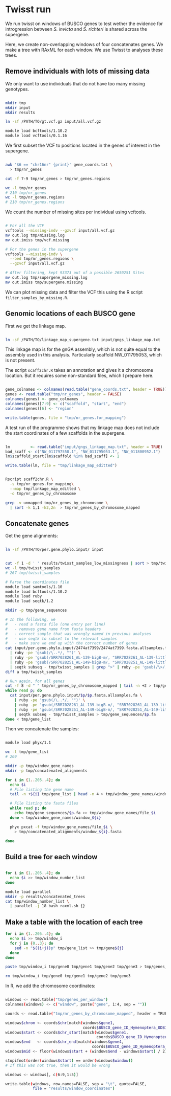 # Twisst run


We run twisst on windows of BUSCO genes to test wether the evidence for introgression between *S. invicta* and *S. richteri* is shared across the supergene.

Here, we create non-overlapping windows of four concatenates genes. We make a tree with RAxML for each window. We use Twisst to analyses these trees.  

## Remove individuals with lots of missing data

We only want to use individuals that do not have too many missing genotypes.

```sh

mkdir tmp
mkdir input
mkdir results

ln -sf /PATH/TO/gt.vcf.gz input/all.vcf.gz

module load bcftools/1.10.2
module load vcftools/0.1.16

```

We first subset the VCF to positions located in the genes of interest in the supergene.

```sh

awk '$6 == "chr16nr" {print}' gene_coords.txt \
  > tmp/nr_genes

cut -f 7-9 tmp/nr_genes > tmp/nr_genes.regions

wc -l tmp/nr_genes
# 210 tmp/nr_genes
wc -l tmp/nr_genes.regions
# 210 tmp/nr_genes.regions

```

We count the number of missing sites per individual using vcftools.

```sh

# For all the VCF
vcftools --missing-indv --gzvcf input/all.vcf.gz
mv out.log tmp/missing.log
mv out.imiss tmp/vcf.missing

# For the genes in the supergene
vcftools --missing-indv \
  --bed tmp/nr_genes.regions \
  --gzvcf input/all.vcf.gz

# After filtering, kept 93373 out of a possible 2650251 Sites
mv out.log tmp/supergene_missing.log
mv out.imiss tmp/supergene.missing

```

We can plot missing data and filter the VCF this using the R script `filter_samples_by_missing.R`.

## Genomic locations of each BUSCO gene

First we get the linkage map.

```sh

ln -sf /PATH/TO/linkage_map_supergene.txt input/gngs_linkage_map.txt

```

This linkage map is for the gnGA assembly, which is not quite equal to the assembly used in this analysis. Particularly scaffold NW_011795053, which is not present.

The script `scaff2chr.R` takes an annotation and gives it a chromosome location. But it requires some non-standard files, which I prepare here.


```r

gene_colnames <- colnames(read.table("gene_coords.txt", header = TRUE))
genes <- read.table("tmp/nr_genes", header = FALSE)
colnames(genes) <- gene_colnames
colnames(genes)[7:9] <- c("scaffold", "start", "end")
colnames(genes)[6] <- "region"

write.table(genes, file = "tmp/nr_genes.for_mapping")

```

A test run of the programme shows that my linkage map does not include the start coordinates of a few scaffolds in the supergene.

```r

lm         <- read.table("input/gngs_linkage_map.txt", header = TRUE)
bad_scaff <- c("NW_011797558.1", "NW_011795053.1", "NW_011800952.1")
lm$scaffold_start[lm$scaffold %in% bad_scaff] <- 1

write.table(lm, file = "tmp/linkage_map_editted")

```

```sh

Rscript scaff2chr.R \
  -s tmp/nr_genes.for_mapping\
  --map tmp/linkage_map_editted \
  -o tmp/nr_genes_by_chromosome

grep -v unmapped tmp/nr_genes_by_chromosome \
  | sort -k 1,1 -k2,2n  > tmp/nr_genes_by_chromosome_mapped

```

## Concatenate genes

Get the gene alignments:


```sh

ln -sf /PATH/TO/per.gene.phylo.input/ input

```

```sh

cut -f 1 -d ' ' results/twisst_samples_low_missingness | sort > tmp/twisst_samples
wc -l tmp/twisst_samples
# 267 tmp/twisst_samples

# Parse the coordinates file
module load samtools/1.10
module load bcftools/1.10.2
module load ruby
module load seqtk/1.2

mkdir -p tmp/gene_sequences

# In the following, we
#   - read a fasta file (one entry per line)
#   - removes gene name from fasta headers
#   - correct sample that was wrongly named in previous analyses
#   - use seqtk to subset to the relevant samples
#   - make sure we end up with the correct number of genes
cat input/per.gene.phylo.input/2474at7399/2474at7399.fasta.allsamples.fa \
  | ruby -pe 'gsub(/\..*/, "")' \
  | ruby -pe 'gsub(/SRR7028261_AL-139-bigB-m/, "SRR7028261_AL-139-littleb-p")' \
  | ruby -pe 'gsub(/SRR7028251_AL-149-bigB-m/, "SRR7028251_AL-149-littleb-p")' \
  | seqtk subseq - tmp/twisst_samples | grep ">" | ruby -pe 'gsub(/\>/, "")' | sort > a  
diff a tmp/twisst_samples

# Run again, for all genes
cut -f 8 -d " " tmp/nr_genes_by_chromosome_mapped | tail -n +2 > tmp/gene_list
while read p; do
  cat input/per.gene.phylo.input/$p/$p.fasta.allsamples.fa \
    | ruby -pe 'gsub(/\..*/, "")' \
    | ruby -pe 'gsub(/SRR7028261_AL-139-bigB-m/, "SRR7028261_AL-139-littleb-p")' \
    | ruby -pe 'gsub(/SRR7028251_AL-149-bigB-m/, "SRR7028251_AL-149-littleb-p")' \
    | seqtk subseq - tmp/twisst_samples > tmp/gene_sequences/$p.fa
done < tmp/gene_list

```

Then we concatenate the samples:

```sh

module load phyx/1.1

wc -l tmp/gene_list
# 209

mkdir -p tmp/window_gene_names
mkdir -p tmp/concatenated_alignments

for i in {1..205..4}; do
  echo $i
  # File listing the gene name
  tail -n +${i} tmp/gene_list | head -n 4 > tmp/window_gene_names/window_${i}

  # File listing the fasta files
  while read p; do
    echo tmp/gene_sequences/$p.fa >> tmp/window_gene_names/file_$i
  done < tmp/window_gene_names/window_${i}

  phyx pxcat -f tmp/window_gene_names/file_$i \
    > tmp/concatenated_alignments/window_${i}.fasta

done


```

## Build a tree for each window

```sh

for i in {1..205..4}; do
  echo $i >> tmp/window_number_list
done

module load parallel
mkdir -p results/concatenated_trees
cat tmp/window_number_list \
  | parallel -j 18 bash raxml.sh {}

```

## Make a table with the location of each tree

```sh
for i in {1..205..4}; do
  echo $i >> tmp/window_i
  for j in {0..3}; do
    sed -n "$((i+j))p" tmp/gene_list >> tmp/gene${j}
  done
done

paste tmp/window_i tmp/gene0 tmp/gene1 tmp/gene2 tmp/gene3 > tmp/genes_per_window

rm tmp/window_i tmp/gene0 tmp/gene1 tmp/gene2 tmp/gene3

```

In R, we add the chromosome coordinates:

```sh

windows <- read.table("tmp/genes_per_window")
colnames(windows) <- c("window", paste("gene", 1:4, sep = ""))

coords <- read.table("tmp/nr_genes_by_chromosome_mapped", header = TRUE)

windows$chrom <- coords$chr[match(windows$gene1,
                                  coords$BUSCO_gene_ID_Hymenoptera_ODB10)]
windows$start <- coords$chr_start[match(windows$gene1,
                                        coords$BUSCO_gene_ID_Hymenoptera_ODB10)]
windows$end   <- coords$chr_end[match(windows$gene4,
                                      coords$BUSCO_gene_ID_Hymenoptera_ODB10)]
windows$mid <- floor(windows$start + (windows$end - windows$start) / 2)

stopifnot(order(windows$start) == order(windows$window))
# If this was not true, then it would be wrong

windows <- windows[, c(6:9,1:5)]

write.table(windows, row.names=FALSE, sep = "\t", quote=FALSE,
            file = "results/window_coordinates")

```
